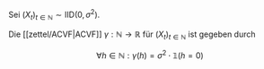 Sei $(X_t)_{t \in \mathbb{N}} \sim \text{IID}(0, \sigma^2)$.

Die [[zettel/ACVF|ACVF]] $\gamma : \mathbb{N} \to \mathbb{R}$ für $(X_t)_{t \in \mathbb{N}}$ ist gegeben durch

$$
	\forall h \in \mathbb{N} : \gamma(h) = \sigma^2 \cdot \mathbb{1}(h = 0)
$$